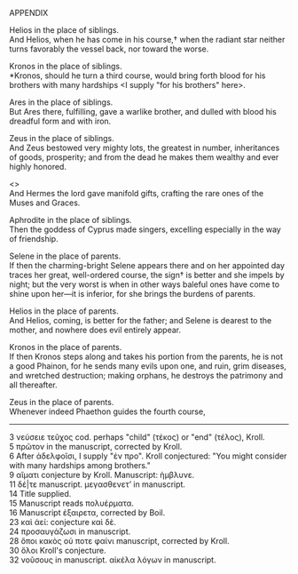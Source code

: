 APPENDIX

Helios in the place of siblings.  
And Helios, when he has come in his course,† when the radiant star neither turns favorably the vessel back, nor toward the worse.

Kronos in the place of siblings.  
*Kronos, should he turn a third course, would bring forth blood for his brothers with many hardships <I supply "for his brothers" here>.

Ares in the place of siblings.  
But Ares there, fulfilling, gave a warlike brother, and dulled with blood his dreadful form and with iron.

Zeus in the place of siblings.  
And Zeus bestowed very mighty lots, the greatest in number, inheritances of goods, prosperity; and from the dead he makes them wealthy and ever highly honored.

<<Hermes in the place of siblings.>>  
And Hermes the lord gave manifold gifts, crafting the rare ones of the Muses and Graces.

Aphrodite in the place of siblings.  
Then the goddess of Cyprus made singers, excelling especially in the way of friendship.

Selene in the place of parents.  
If then the charming-bright Selene appears there and on her appointed day traces her great, well-ordered course, the sign† is better and she impels by night; but the very worst is when in other ways baleful ones have come to shine upon her—it is inferior, for she brings the burdens of parents.

Helios in the place of parents.  
And Helios, coming, is better for the father; and Selene is dearest to the mother, and nowhere does evil entirely appear.

Kronos in the place of parents.  
If then Kronos steps along and takes his portion from the parents, he is not a good Phainon, for he sends many evils upon one, and ruin, grim diseases, and wretched destruction; making orphans, he destroys the patrimony and all thereafter.

Zeus in the place of parents.  
Whenever indeed Phaethon guides the fourth course,

---

3 νεύσειε τεῦχος cod. perhaps "child" (τέκος) or "end" (τέλος), Kroll.  
5 πρῶτον in the manuscript, corrected by Kroll.  
6 After ἀδελφοῖσι, I supply "ἐν προ". Kroll conjectured: "You might consider with many hardships among brothers."  
9 αἵματι conjecture by Kroll. Manuscript: ἡμβλυνε.  
11 δέ|τε manuscript. μεγασθενετ’ in manuscript.  
14 Title supplied.  
15 Manuscript reads πολυέρματα.  
16 Manuscript ἐξαιρετα, corrected by Boil.  
23 καὶ ἀεί: conjecture καὶ δὲ.  
24 προσαυγάζωσι in manuscript.  
28 ὅποι κακὸς οὐ ποτε φαίνι manuscript, corrected by Kroll.  
30 ὅλοι Kroll's conjecture.  
32 νοῦσους in manuscript. αἰκέλα λόγων in manuscript.